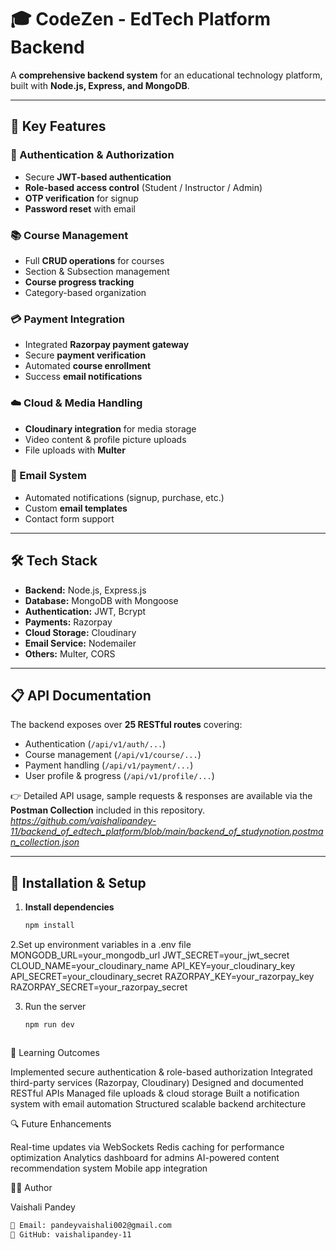 # 🎓 CodeZen - EdTech Platform Backend
A **comprehensive backend system** for an educational technology platform, built with **Node.js, Express, and MongoDB**.  

---

## 🚀 Key Features

### 🔑 Authentication & Authorization
- Secure **JWT-based authentication**
- **Role-based access control** (Student / Instructor / Admin)
- **OTP verification** for signup
- **Password reset** with email

### 📚 Course Management
- Full **CRUD operations** for courses
- Section & Subsection management
- **Course progress tracking**
- Category-based organization

### 💳 Payment Integration
- Integrated **Razorpay payment gateway**
- Secure **payment verification**
- Automated **course enrollment**
- Success **email notifications**

### ☁️ Cloud & Media Handling
- **Cloudinary integration** for media storage
- Video content & profile picture uploads
- File uploads with **Multer**

### 📧 Email System
- Automated notifications (signup, purchase, etc.)
- Custom **email templates**
- Contact form support

---

## 🛠️ Tech Stack

- **Backend:** Node.js, Express.js  
- **Database:** MongoDB with Mongoose  
- **Authentication:** JWT, Bcrypt  
- **Payments:** Razorpay  
- **Cloud Storage:** Cloudinary  
- **Email Service:** Nodemailer  
- **Others:** Multer, CORS  

---

## 📋 API Documentation

The backend exposes over **25 RESTful routes** covering:
- Authentication (`/api/v1/auth/...`)
- Course management (`/api/v1/course/...`)
- Payment handling (`/api/v1/payment/...`)
- User profile & progress (`/api/v1/profile/...`)

👉 Detailed API usage, sample requests & responses are available via the **Postman Collection** included in this repository.  
*https://github.com/vaishalipandey-11/backend_of_edtech_platform/blob/main/backend_of_studynotion.postman_collection.json*

---

## 🔧 Installation & Setup

1. **Install dependencies**
   ```bash
   npm install

2.Set up environment variables in a .env file
  MONGODB_URL=your_mongodb_url
  JWT_SECRET=your_jwt_secret
  CLOUD_NAME=your_cloudinary_name
  API_KEY=your_cloudinary_key
  API_SECRET=your_cloudinary_secret
  RAZORPAY_KEY=your_razorpay_key
  RAZORPAY_SECRET=your_razorpay_secret

3. Run the server
   ```bash
   npm run dev



🎯 Learning Outcomes

Implemented secure authentication & role-based authorization
Integrated third-party services (Razorpay, Cloudinary)
Designed and documented RESTful APIs
Managed file uploads & cloud storage
Built a notification system with email automation
Structured scalable backend architecture

🔍 Future Enhancements

Real-time updates via WebSockets
Redis caching for performance optimization
Analytics dashboard for admins
AI-powered content recommendation system
Mobile app integration

👩‍💻 Author

Vaishali Pandey
```bash
📧 Email: pandeyvaishali002@gmail.com
🐙 GitHub: vaishalipandey-11   

    
